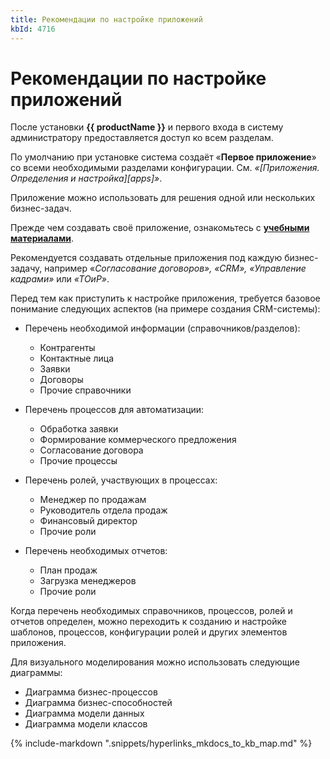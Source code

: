 ```yaml
---
title: Рекомендации по настройке приложений
kbId: 4716
---
```


# Рекомендации по настройке приложений

После установки **{{ productName }}** и первого входа в систему администратору предоставляется доступ ко всем разделам.

По умолчанию при установке система создаёт «**Первое приложение**» со всеми необходимыми разделами конфигурации. См. *«[Приложения. Определения и настройка][apps]»*.

Приложение можно использовать для решения одной или нескольких бизнес-задач.

Прежде чем создавать своё приложение, ознакомьтесь с **[учебными материалами](https://kb.comindware.ru/category\.php\?id=870)**.

Рекомендуется создавать отдельные приложения под каждую бизнес-задачу, например «*Согласование договоров», «CRM», «Управление кадрами»* или *«ТОиР»*.

Перед тем как приступить к настройке приложения, требуется базовое понимание следующих аспектов (на примере создания CRM-системы):

- Перечень необходимой информации (справочников/разделов):

    - Контрагенты
    - Контактные лица
    - Заявки
    - Договоры
    - Прочие справочники
- Перечень процессов для автоматизации:

    - Обработка заявки
    - Формирование коммерческого предложения
    - Согласование договора
    - Прочие процессы
- Перечень ролей, участвующих в процессах:

    - Менеджер по продажам
    - Руководитель отдела продаж
    - Финансовый директор
    - Прочие роли
- Перечень необходимых отчетов:

    - План продаж
    - Загрузка менеджеров
    - Прочие роли

Когда перечень необходимых справочников, процессов, ролей и отчетов определен, можно переходить к созданию и настройке шаблонов, процессов, конфигурации ролей и других элементов приложения.

Для визуального моделирования можно использовать следующие диаграммы:

- Диаграмма бизнес-процессов
- Диаграмма бизнес-способностей
- Диаграмма модели данных
- Диаграмма модели классов

{% include-markdown ".snippets/hyperlinks_mkdocs_to_kb_map.md" %}
